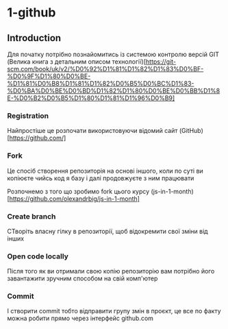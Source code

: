 # 1-github

## Introduction

Для початку потрібно познайомитись із системою контролю версій GIT (Велика книга з детальним описом технології)[https://git-scm.com/book/uk/v2/%D0%92%D1%81%D1%82%D1%83%D0%BF-%D0%9F%D1%80%D0%BE-%D1%81%D0%B8%D1%81%D1%82%D0%B5%D0%BC%D1%83-%D0%BA%D0%BE%D0%BD%D1%82%D1%80%D0%BE%D0%BB%D1%8E-%D0%B2%D0%B5%D1%80%D1%81%D1%96%D0%B9]


### Registration
Найпростіше це розпочати використовуючи відомий сайт (GitHub)[https://github.com/]

### Fork
Це спосіб створення репозиторія на основі іншого, коли по суті ви копіюєте чийсь код я базу і далі продовжуєте з ним працювати

Розпочнемо з того що зробимо fork цього курсу (js-in-1-month)[https://github.com/olexandrbig/js-in-1-month]

### Create branch
СТворіть власну гілку в репозиторії, щоб відокремити свої зміни від інших

### Open code locally
Після того як ви отримали свою копію репозиторію вам потрібно його завантажити зручним способом на свій комп'ютер

### Commit
І створити commit тобто відправити групу змін в проєкт, це все по факту можна робити прямо через інтерфейс github.com
